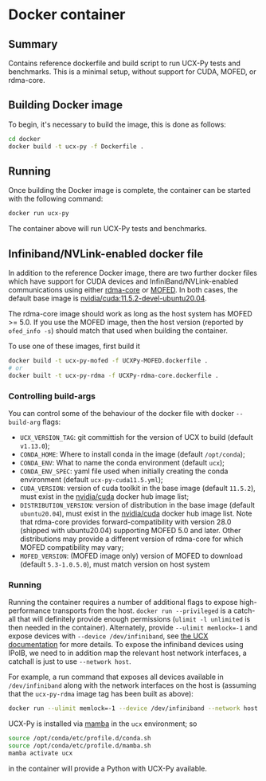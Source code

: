 # Docker container

## Summary

Contains reference dockerfile and build script to run UCX-Py tests and benchmarks. This is a minimal setup, without support for CUDA, MOFED, or rdma-core.

## Building Docker image

To begin, it's necessary to build the image, this is done as follows:

```bash
cd docker
docker build -t ucx-py -f Dockerfile .
```

## Running

Once building the Docker image is complete, the container can be started with the following command:

```bash
docker run ucx-py
```

The container above will run UCX-Py tests and benchmarks.

## Infiniband/NVLink-enabled docker file

In addition to the reference Docker image, there are two further docker
files which have support for CUDA devices and
InfiniBand/NVLink-enabled communications using either
[rdma-core](https://github.com/linux-rdma/rdma-core) or
[MOFED](https://network.nvidia.com/products/infiniband-drivers/linux/mlnx_ofed/).
In both cases, the default base image is
[nvidia/cuda:11.5.2-devel-ubuntu20.04](https://hub.docker.com/r/nvidia/cuda/tags?page=1&name=11.5.2-devel-ubuntu20.04).

The rdma-core image should work as long as the host system has MOFED >= 5.0.
If you use the MOFED image, then the host version (reported by `ofed_info
-s`) should match that used when building the container.

To use one of these images, first build it
```bash
docker build -t ucx-py-mofed -f UCXPy-MOFED.dockerfile .
# or
docker built -t ucx-py-rdma -f UCXPy-rdma-core.dockerfile .
```

### Controlling build-args

You can control some of the behaviour of the docker file with docker `--build-arg` flags:

- `UCX_VERSION_TAG`: git committish for the version of UCX to build (default `v1.13.0`);
- `CONDA_HOME`: Where to install conda in the image (default `/opt/conda`);
- `CONDA_ENV`: What to name the conda environment (default `ucx`);
- `CONDA_ENV_SPEC`: yaml file used when initially creating the conda environment (default `ucx-py-cuda11.5.yml`);
- `CUDA_VERSION`: version of cuda toolkit in the base image (default `11.5.2`), must exist in the [nvidia/cuda](https://hub.docker.com/layers/cuda/nvidia/cuda) docker hub image list;
- `DISTRIBUTION_VERSION`: version of distribution in the base image (default `ubuntu20.04`), must exist in the [nvidia/cuda](https://hub.docker.com/layers/cuda/nvidia/cuda) docker hub image list. Note that rdma-core provides forward-compatibility with version 28.0 (shipped with ubuntu20.04) supporting MOFED 5.0 and later. Other distributions may provide a different version of rdma-core for which MOFED compatibility may vary;
- `MOFED_VERSION`: (MOFED image only) version of MOFED to download (default `5.3-1.0.5.0`), must match version on host system

### Running

Running the container requires a number of additional flags to expose
high-performance transports from the host. `docker run --privileged` is a
catch-all that will definitely provide enough permissions (`ulimit -l unlimited`
is then needed in the container). Alternately, provide `--ulimit memlock=-1` and
expose devices with `--device /dev/infiniband`, see [the UCX
documentation](https://openucx.readthedocs.io/en/master/running.html#running-in-docker-containers)
for more details. To expose the infiniband devices using IPoIB, we need to in
addition map the relevant host network interfaces, a catchall is just to use `--network host`.

For example, a run command that exposes all devices available in
`/dev/infiniband` along with the network interfaces on the host is (assuming
that the `ucx-py-rdma` image tag has been built as above):

```bash
docker run --ulimit memlock=-1 --device /dev/infiniband --network host -ti ucx-py-rdma /bin/bash
```

UCX-Py is installed via
[mamba](https://mamba.readthedocs.io/en/latest/index.html) in the `ucx`
environment; so 
```bash
source /opt/conda/etc/profile.d/conda.sh
source /opt/conda/etc/profile.d/mamba.sh
mamba activate ucx
```
in the container will provide a Python with UCX-Py available.
